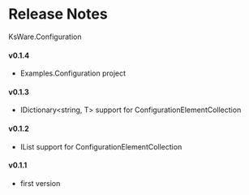 ﻿# Release Notes
KsWare.Configuration

#### v0.1.4
- Examples.Configuration project
#### v0.1.3
- IDictionary<string, T> support for ConfigurationElementCollection
#### v0.1.2
- IList<T> support for ConfigurationElementCollection

#### v0.1.1
- first version
